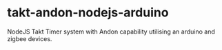 # takt-andon-nodejs-arduino
NodeJS Takt Timer system with Andon capability utilising an arduino and zigbee devices.